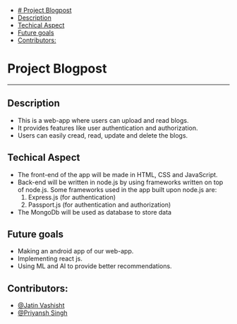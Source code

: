 
- [# Project Blogpost](#-project-blogpost)
- [Description](#description)
- [Techical Aspect](#techical-aspect)
- [Future goals](#future-goals)
- [Contributors:](#contributors)

# Project Blogpost
---
## Description
- This is a web-app where users can upload and read blogs.
- It provides features like user authentication and authorization.
- Users can easily cread, read, update and delete the blogs.
  
## Techical Aspect
- The front-end of the app will be made in HTML, CSS and JavaScript.
- Back-end will be written in node.js by using frameworks written on top of node.js. Some frameworks used in the app built upon node.js are:
  1. Express.js (for authentication)
  2. Passport.js (for authentication and authorization)
- The MongoDb will be used as database to store data

## Future goals
- Making an android app of our web-app.
- Implementing react js.
- Using ML and AI to provide better recommendations.
  
## Contributors:
- [@Jatin Vashisht](https://github.com/jatinvashisht1)
- [@Priyansh Singh](https://github.com/priyanshsingh)